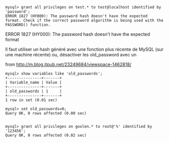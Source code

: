 ```
mysql> grant all privileges on test.* to test@localhost identified by 'password';
ERROR 1827 (HY000): The password hash doesn't have the expected format. Check if the correct password algorithm is being used with the PASSWORD() function.
```

ERROR 1827 (HY000): The password hash doesn't have the expected format

Il faut utiliser un hash généré avec une fonction plus récente de MySQL (sur une machine récente) ou, désactiver les old_password avec un 

from http://m.blog.itpub.net/23249684/viewspace-1462818/

 ```
 mysql> show variables like 'old_passwords';
+---------------+-------+
| Variable_name | Value |
+---------------+-------+
| old_passwords | 1     |
+---------------+-------+
1 row in set (0.01 sec)

mysql> set old_passwords=0;
Query OK, 0 rows affected (0.00 sec)


mysql> grant all privileges on goolen.* to root@'%' identified by '123456';
Query OK, 0 rows affected (0.02 sec)
```
